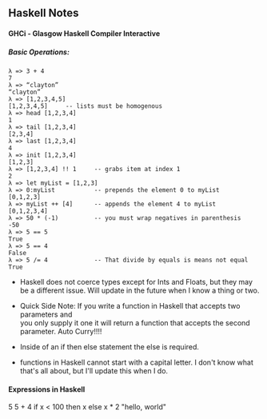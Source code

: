 ## Haskell Notes

#### GHCi - Glasgow Haskell Compiler Interactive

##### Basic Operations:
```
λ => 3 + 4
7
λ => “clayton”
“clayton”
λ => [1,2,3,4,5]
[1,2,3,4,5]		-- lists must be homogenous
λ => head [1,2,3,4]
1
λ => tail [1,2,3,4]
[2,3,4]
λ => last [1,2,3,4]
4
λ => init [1,2,3,4]
[1,2,3]
λ => [1,2,3,4] !! 1		-- grabs item at index 1
2
λ => let myList = [1,2,3]
λ => 0:myList			-- prepends the element 0 to myList
[0,1,2,3]
λ => myList ++ [4]		-- appends the element 4 to myList
[0,1,2,3,4]
λ => 50 * (-1)			-- you must wrap negatives in parenthesis
-50
λ => 5 == 5
True
λ => 5 == 4
False
λ => 5 /= 4				-- That divide by equals is means not equal
True
```
* Haskell does not coerce types except for Ints and Floats, but they may be a different
    issue. Will update in the future when I know a thing or two.


* Quick Side Note: If you write a function in Haskell that accepts two parameters and  
   you only supply it one it will return a function that accepts the second parameter. Auto
   Curry!!!!

* Inside of an if then else statement the else is required.

* functions in Haskell cannot start with a capital letter. I don't know what that's all about, but I'll update this when I do.

#### Expressions in Haskell
5
5 + 4
if x < 100 then x else x * 2
"hello, world"

